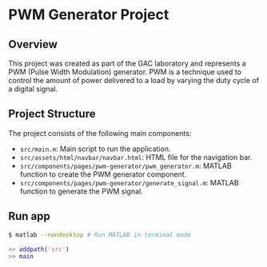 # PWM Generator Project

## Overview
This project was created as part of the GAC laboratory and represents a PWM (Pulse Width Modulation) generator. PWM is a technique used to control the amount of power delivered to a load by varying the duty cycle of a digital signal.

## Project Structure
The project consists of the following main components:
- `src/main.m`: Main script to run the application.
- `src/assets/html/navbar/navbar.html`: HTML file for the navigation bar.
- `src/components/pages/pwm-generator/pwm_generator.m`: MATLAB function to create the PWM generator component.
- `src/components/pages/pwm-generator/generate_signal.m`: MATLAB function to generate the PWM signal.

## Run app
```bash
$ matlab --nondesktop # Run MATLAB in terminal mode
```

```matlab
>> addpath('src')
>> main
```